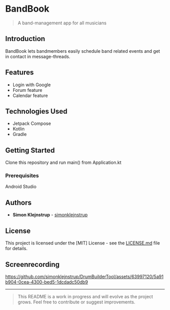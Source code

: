 # BandBook

> A band-management app for all musicians

## Introduction

BandBook lets bandmembers easily schedule band related events and get in contact in message-threads.

## Features

- Login with Google
- Forum feature
- Calendar feature

## Technologies Used

- Jetpack Compose
- Kotlin
- Gradle

## Getting Started

Clone this repository and run main() from Application.kt

### Prerequisites

Android Studio

## Authors

- **Simon Klejnstrup** - [simonklejnstrup](https://github.com/simonklejnstrup)

## License

This project is licensed under the [MIT] License - see the [LICENSE.md](LICENSE.md) file for details.


## Screenrecording

https://github.com/simonklejnstrup/DrumBuilderTool/assets/63997120/5a91b904-0cea-4300-bed5-1dcdadc50db9





---

> This README is a work in progress and will evolve as the project grows. Feel free to contribute or suggest improvements.

